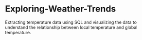 # Exploring-Weather-Trends
Extracting temperature data using SQL and visualizing the data to understand the relationship between local temperature and global temperature.
